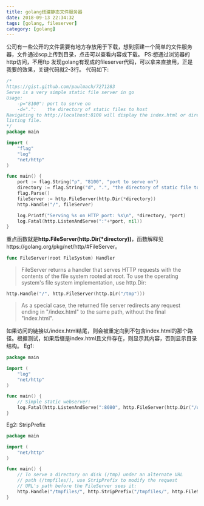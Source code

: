 ```yaml
---
title: golang搭建静态文件服务器
date: 2018-09-13 22:34:32
tags: [golang, fileserver]
category: [golang]
---
```

公司有一些公开的文件需要有地方存放用于下载，想到搭建一个简单的文件服务器，文件通过scp上传到目录，点击可以查看内容或下载。
PS:想通过浏览器的http访问，不用ftp
发现golang有现成的fileserver代码，可以拿来直接用，正是我要的效果，关键代码就2-3行。
代码如下:
``` go
/*
https://gist.github.com/paulmach/7271283
Serve is a very simple static file server in go
Usage:
	-p="8100": port to serve on
	-d=".":    the directory of static files to host
Navigating to http://localhost:8100 will display the index.html or directory
listing file.
*/
package main

import (
	"flag"
	"log"
	"net/http"
)

func main() {
	port := flag.String("p", "8100", "port to serve on")
	directory := flag.String("d", ".", "the directory of static file to host")
	flag.Parse()
	fileServer := http.FileServer(http.Dir(*directory))
	http.Handle("/", fileServer)

	log.Printf("Serving %s on HTTP port: %s\n", *directory, *port)
	log.Fatal(http.ListenAndServe(":"+*port, nil))
}
```
重点函数就是**http.FileServer(http.Dir(*directory))**，函数解释见https://golang.org/pkg/net/http/#FileServer。
``` go
func FileServer(root FileSystem) Handler
```

> FileServer returns a handler that serves HTTP requests with the contents of the file system rooted at root.
> To use the operating system's file system implementation, use http.Dir:

``` go
http.Handle("/", http.FileServer(http.Dir("/tmp")))
```

> As a special case, the returned file server redirects any request ending in "/index.html" to the same path, without the final "index.html".

如果访问的链接以/index.html结尾，则会被重定向到不包含index.html的那个路径。根据测试，如果后缀是index.html且文件存在，则显示其内容，否则显示目录结构。
Eg1:
``` go
package main

import (
	"log"
	"net/http"
)

func main() {
	// Simple static webserver:
	log.Fatal(http.ListenAndServe(":8080", http.FileServer(http.Dir("/usr/share/doc"))))
}
```

Eg2: StripPrefix
``` go
package main

import (
	"net/http"
)

func main() {
	// To serve a directory on disk (/tmp) under an alternate URL
	// path (/tmpfiles/), use StripPrefix to modify the request
	// URL's path before the FileServer sees it:
	http.Handle("/tmpfiles/", http.StripPrefix("/tmpfiles/", http.FileServer(http.Dir("/tmp"))))
}
```
